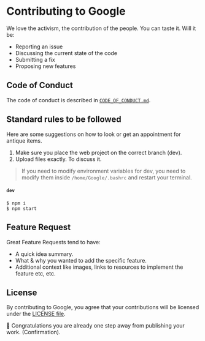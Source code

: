 # Contributing to Google

We love the activism, the contribution of the people. You can taste it. Will it be:

- Reporting an issue
- Discussing the current state of the code
- Submitting a fix
- Proposing new features

## Code of Conduct

The code of conduct is described in [`CODE_OF_CONDUCT.md`](CODE_OF_CONDUCT.md).

## Standard rules to be followed

Here are some suggestions on how to look or get an appointment for antique items.

1.  Make sure you place the web project on the correct branch (dev).
2.  Upload files exactly. To discuss it.

> If you need to modify environment variables for dev, you need to modify them inside `/home/Google/.bashrc` and restart your terminal.

#### `dev`

```shell
$ npm i
$ npm start
```

## Feature Request

Great Feature Requests tend to have:

- A quick idea summary.
- What & why you wanted to add the specific feature.
- Additional context like images, links to resources to implement the feature etc, etc.

## License

By contributing to Google, you agree that your contributions will be licensed
under the [LICENSE file](LICENSE).

:rocket: Congratulations you are already one step away from publishing your work. (Confirmation).
